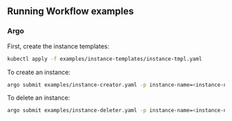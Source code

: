 ## Running Workflow examples

### Argo

First, create the instance templates:
```bash
kubectl apply -f examples/instance-templates/instance-tmpl.yaml
```

To create an instance:
```bash
argo submit examples/instance-creator.yaml -p instance-name=<instance-name> -p instance-namespace=<namespace>
```

To delete an instance:
```bash
argo submit examples/instance-deleter.yaml -p instance-name=<instance-name> -p instance-namespace=<namespace>
```